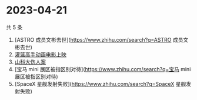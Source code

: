 # 2023-04-21

共 5 条

<!-- BEGIN ZHIHUSEARCH -->
<!-- 最后更新时间 Fri Apr 21 2023 04:18:49 GMT+0800 (China Standard Time) -->
1. [ASTRO 成员文彬去世](https://www.zhihu.com/search?q=ASTRO 成员文彬去世)
1. [灌篮高手动画电影上映](https://www.zhihu.com/search?q=灌篮高手动画电影上映)
1. [山科大伤人案](https://www.zhihu.com/search?q=山科大伤人案)
1. [宝马 mini 展区被指区别对待](https://www.zhihu.com/search?q=宝马 mini 展区被指区别对待)
1. [SpaceX 星舰发射失败](https://www.zhihu.com/search?q=SpaceX 星舰发射失败)
<!-- END ZHIHUSEARCH -->
